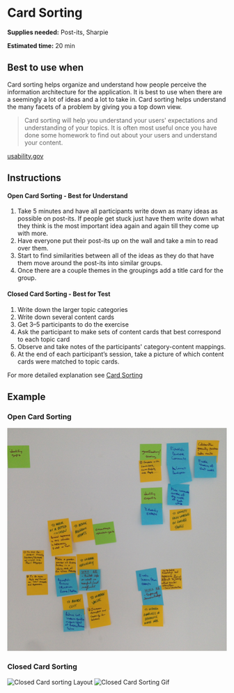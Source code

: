 # Card Sorting

**Supplies needed:** Post-its, Sharpie

**Estimated time:** 20 min

## Best to use when

Card sorting helps organize and understand how people perceive the information architecture for the application. It is best to use when there are a seemingly a lot of ideas and a lot to take in. Card sorting helps understand the many facets of a problem by giving you a top down view.

> Card sorting will help you understand your users' expectations and understanding of your topics. It is often most useful once you have done some homework to find out about your users and understand your content.

[usability.gov](http://www.usability.gov/how-to-and-tools/methods/card-sorting.html)


## Instructions

#### Open Card Sorting - Best for Understand
1. Take 5 minutes and have all participants write down as many ideas as possible on post-its. If people get stuck just have them write down what they think is the most important idea again and again till they come up with more.
2. Have everyone put their post-its up on the wall and take a min to read over them. 
3. Start to find similarities between all of the ideas as they do that have them move around the post-its into similar groups. 
4. Once there are a couple themes in the groupings add a title card for the group.

#### Closed Card Sorting - Best for Test
1. Write down the larger topic categories
2. Write down several content cards
3. Get 3–5 participants to do the exercise
4. Ask the participant to make sets of content cards that best correspond to
   each topic card
5. Observe and take notes of the participants' category-content mappings.
6. At the end of each participant’s session, take a picture of which content cards were matched to topic cards.

For more detailed explanation see [Card Sorting](http://robots.thoughtbot.com/card-sorting)

## Example

### Open Card Sorting
![](exercises-images/open-card-sorting.jpg)

### Closed Card Sorting
![Closed Card sorting Layout](http://images.thoughtbot.com/cardsorting/CardSorting-CardLayout.png)
![Closed Card Sorting Gif](https://i.imgflip.com/cgcl3.gif)
